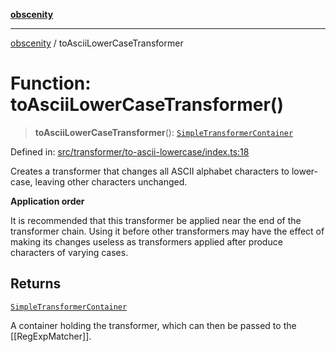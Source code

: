 [**obscenity**](../README.md)

***

[obscenity](../README.md) / toAsciiLowerCaseTransformer

# Function: toAsciiLowerCaseTransformer()

> **toAsciiLowerCaseTransformer**(): [`SimpleTransformerContainer`](../interfaces/SimpleTransformerContainer.md)

Defined in: [src/transformer/to-ascii-lowercase/index.ts:18](https://github.com/jo3-l/obscenity/blob/907e5d7d34bb29e7d66f262535368ae2d124a8eb/src/transformer/to-ascii-lowercase/index.ts#L18)

Creates a transformer that changes all ASCII alphabet characters to
lower-case, leaving other characters unchanged.

**Application order**

It is recommended that this transformer be applied near the end of the
transformer chain. Using it before other transformers may have the effect of
making its changes useless as transformers applied after produce characters
of varying cases.

## Returns

[`SimpleTransformerContainer`](../interfaces/SimpleTransformerContainer.md)

A container holding the transformer, which can then be passed to the
[[RegExpMatcher]].
